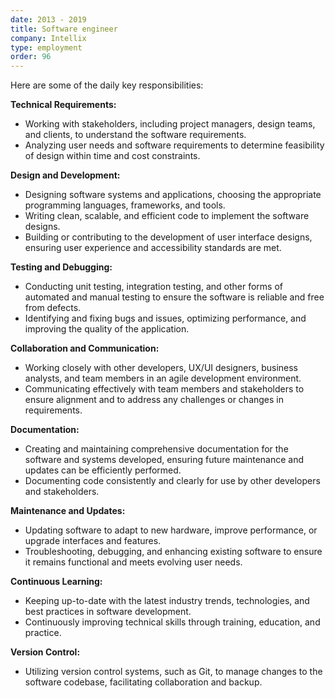 ```yaml
---
date: 2013 - 2019
title: Software engineer
company: Intellix
type: employment
order: 96
---
```


 Here are some of the daily key responsibilities:

**Technical Requirements:**

*   Working with stakeholders, including project managers, design teams, and clients, to understand the software requirements.
*   Analyzing user needs and software requirements to determine feasibility of design within time and cost constraints.

**Design and Development:**

*   Designing software systems and applications, choosing the appropriate programming languages, frameworks, and tools.
*   Writing clean, scalable, and efficient code to implement the software designs.
*   Building or contributing to the development of user interface designs, ensuring user experience and accessibility standards are met.

**Testing and Debugging:**

*   Conducting unit testing, integration testing, and other forms of automated and manual testing to ensure the software is reliable and free from defects.
*   Identifying and fixing bugs and issues, optimizing performance, and improving the quality of the application.

**Collaboration and Communication:**

*   Working closely with other developers, UX/UI designers, business analysts, and team members in an agile development environment.
*   Communicating effectively with team members and stakeholders to ensure alignment and to address any challenges or changes in requirements.

**Documentation:**

*   Creating and maintaining comprehensive documentation for the software and systems developed, ensuring future maintenance and updates can be efficiently performed.
*   Documenting code consistently and clearly for use by other developers and stakeholders.

**Maintenance and Updates:**

*   Updating software to adapt to new hardware, improve performance, or upgrade interfaces and features.
*   Troubleshooting, debugging, and enhancing existing software to ensure it remains functional and meets evolving user needs.

**Continuous Learning:**

*   Keeping up-to-date with the latest industry trends, technologies, and best practices in software development.
*   Continuously improving technical skills through training, education, and practice.

**Version Control:**

*   Utilizing version control systems, such as Git, to manage changes to the software codebase, facilitating collaboration and backup.
